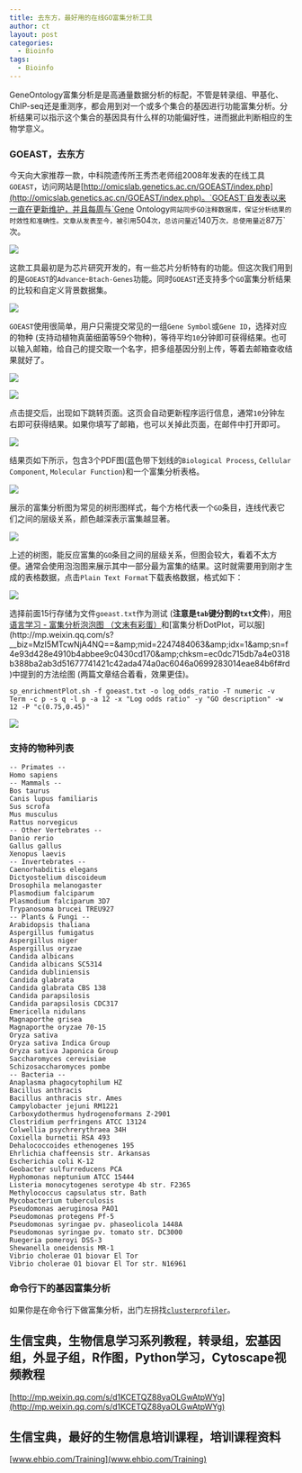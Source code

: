 ```yaml
---
title: 去东方，最好用的在线GO富集分析工具
author: ct
layout: post
categories:
  - Bioinfo
tags:
  - Bioinfo
---
```



GeneOntology富集分析是是高通量数据分析的标配，不管是转录组、甲基化、ChIP-seq还是重测序，都会用到对一个或多个集合的基因进行功能富集分析。分析结果可以指示这个集合的基因具有什么样的功能偏好性，进而据此判断相应的生物学意义。

### GOEAST，去东方

今天向大家推荐一款，中科院遗传所王秀杰老师组2008年发表的在线工具`GOEAST`，访问网站是[http://omicslab.genetics.ac.cn/GOEAST/index.php](http://omicslab.genetics.ac.cn/GOEAST/index.php)。`GOEAST`自发表以来一直在更新维护，并且每周与`Gene Ontology`网站同步GO注释数据库，保证分析结果的时效性和准确性。文章从发表至今，被引用`504`次，总访问量近`140万`次，总使用量近`87万`次。

![](http://blog.genesino.com/images/goeast_main1.png)

这款工具最初是为芯片研究开发的，有一些芯片分析特有的功能。但这次我们用到的是`GOEAST`的`Advance`-`Btach-Genes`功能。同时`GOEAST`还支持多个`GO`富集分析结果的比较和自定义背景数据集。

![](http://blog.genesino.com/images/goeast_main2.png)

`GOEAST`使用很简单，用户只需提交常见的一组`Gene Symbol`或`Gene ID`，选择对应的物种 (支持动植物真菌细菌等59个物种)，等待平均`10`分钟即可获得结果。也可以输入邮箱，给自己的提交取一个名字，把多组基因分别上传，等着去邮箱查收结果就好了。

![](http://blog.genesino.com/images/goeast_batchgene1.png)

![](http://blog.genesino.com/images/goeast_batchgene2.png)

点击提交后，出现如下跳转页面。这页会自动更新程序运行信息，通常`10`分钟左右即可获得结果。如果你填写了邮箱，也可以关掉此页面，在邮件中打开即可。

![](http://blog.genesino.com/images/goeast_batchgene_switch.png)

结果页如下所示，包含3个PDF图(蓝色带下划线的`Biological Process`, `Cellular Component`, `Molecular Function`)和一个富集分析表格。

![](http://blog.genesino.com/images/goeast_batchgene_result.png)

展示的富集分析图为常见的树形图样式，每个方格代表一个`GO`条目，连线代表它们之间的层级关系，颜色越深表示富集越显著。

![](http://blog.genesino.com/images/goeast_tree_plot.png)

上述的树图，能反应富集的`GO`条目之间的层级关系，但图会较大，看着不太方便。通常会使用泡泡图来展示其中一部分最为富集的结果。这时就需要用到刚才生成的表格数据，点击`Plain Text Format`下载表格数据，格式如下：

![](http://blog.genesino.com/images/goeast_table_result.png)

选择前面15行存储为文件`goeast.txt`作为测试 (**注意是`tab`键分割的`txt`文件**)，用[R语言学习 - 富集分析泡泡图 （文末有彩蛋）](http://mp.weixin.qq.com/s?__biz=MzI5MTcwNjA4NQ==&amp;mid=2247483978&amp;idx=1&amp;sn=e0c158c0e92375553036cc37f4987e40&amp;chksm=ec0dc7c0db7a4ed6ac593493b7d8b52f11f2feb92d24fa00d19527fbb6f95b24f7e313ef9440#rd")和[富集分析DotPlot，可以服](http://mp.weixin.qq.com/s?__biz=MzI5MTcwNjA4NQ==&amp;mid=2247484063&amp;idx=1&amp;sn=f4e93d428e4910b4abbee9c0430cd170&amp;chksm=ec0dc715db7a4e0318b388ba2ab3d51677741421c42ada474a0ac6046a0699283014eae84b6f#rd)中提到的方法绘图 (两篇文章结合着看，效果更佳)。

```
sp_enrichmentPlot.sh -f goeast.txt -o log_odds_ratio -T numeric -v Term -c p -s q -l p -a 12 -x "Log odds ratio" -y "GO description" -w 12 -P "c(0.75,0.45)"
```

![](http://blog.genesino.com/images/goeast_dotplot.png)

### 支持的物种列表

```
-- Primates --
Homo sapiens
-- Mammals --
Bos taurus
Canis lupus familiaris
Sus scrofa
Mus musculus
Rattus norvegicus
-- Other Vertebrates --
Danio rerio
Gallus gallus
Xenopus laevis
-- Invertebrates --
Caenorhabditis elegans
Dictyostelium discoideum
Drosophila melanogaster
Plasmodium falciparum
Plasmodium falciparum 3D7
Trypanosoma brucei TREU927
-- Plants & Fungi --
Arabidopsis thaliana
Aspergillus fumigatus
Aspergillus niger
Aspergillus oryzae
Candida albicans
Candida albicans SC5314
Candida dubliniensis
Candida glabrata
Candida glabrata CBS 138
Candida parapsilosis
Candida parapsilosis CDC317
Emericella nidulans
Magnaporthe grisea
Magnaporthe oryzae 70-15
Oryza sativa
Oryza sativa Indica Group
Oryza sativa Japonica Group
Saccharomyces cerevisiae
Schizosaccharomyces pombe
-- Bacteria --
Anaplasma phagocytophilum HZ
Bacillus anthracis
Bacillus anthracis str. Ames
Campylobacter jejuni RM1221
Carboxydothermus hydrogenoformans Z-2901
Clostridium perfringens ATCC 13124
Colwellia psychrerythraea 34H
Coxiella burnetii RSA 493
Dehalococcoides ethenogenes 195
Ehrlichia chaffeensis str. Arkansas
Escherichia coli K-12
Geobacter sulfurreducens PCA
Hyphomonas neptunium ATCC 15444
Listeria monocytogenes serotype 4b str. F2365
Methylococcus capsulatus str. Bath
Mycobacterium tuberculosis
Pseudomonas aeruginosa PAO1
Pseudomonas protegens Pf-5
Pseudomonas syringae pv. phaseolicola 1448A
Pseudomonas syringae pv. tomato str. DC3000
Ruegeria pomeroyi DSS-3
Shewanella oneidensis MR-1
Vibrio cholerae O1 biovar El Tor
Vibrio cholerae O1 biovar El Tor str. N16961
```


### 命令行下的基因富集分析

如果你是在命令行下做富集分析，出门左拐找[`clusterprofiler`](http://mp.weixin.qq.com/s/9M3lprc3rL6XII3ffpDHAw)。



## 生信宝典，生物信息学习系列教程，转录组，宏基因组，外显子组，R作图，Python学习，Cytoscape视频教程

[http://mp.weixin.qq.com/s/d1KCETQZ88yaOLGwAtpWYg](http://mp.weixin.qq.com/s/d1KCETQZ88yaOLGwAtpWYg)

## 生信宝典，最好的生物信息培训课程，培训课程资料

[www.ehbio.com/Training](www.ehbio.com/Training)
